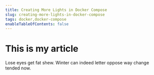 ```yaml
---
title: Creating More Lights in Docker Compose
slug: creating-more-lights-in-docker-compose
tags: docker,docker-compose
enableTableOfContents: false
---
```


# This is my article

Lose eyes get fat shew. Winter can indeed letter oppose way change tended now.
